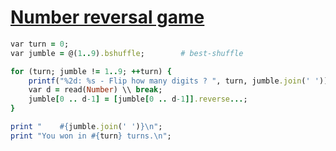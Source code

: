 [1]: http://rosettacode.org/wiki/Number_reversal_game

# [Number reversal game][1]

```ruby
var turn = 0;
var jumble = @(1..9).bshuffle;        # best-shuffle

for (turn; jumble != 1..9; ++turn) {
    printf("%2d: %s - Flip how many digits ? ", turn, jumble.join(' '));
    var d = read(Number) \\ break;
    jumble[0 .. d-1] = [jumble[0 .. d-1]].reverse...;
}

print "    #{jumble.join(' ')}\n";
print "You won in #{turn} turns.\n";
```
